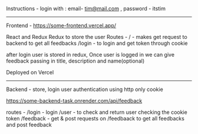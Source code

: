 Instructions -
login with : email- tim@mail.com , password - itstim
____________________________

Frontend -
https://some-frontend.vercel.app/

React and Redux
Redux to store the user
Routes - 
/ - makes get request to backend to get all feedbacks
/login - to login and get token through cookie

after login user is stored in redux,
Once user is logged in we can give feedback passing in title, description and name(optional)

Deployed on Vercel 

___________________________

Backend -
store, login user
authentication using http only cookie 

https://some-backend-task.onrender.com/api/feedback

routes - 
/login - login
/user - to check and return user checking the cookie token
/feedback - get & post requests on /feedbaack to get all feedbacks and post feedback



